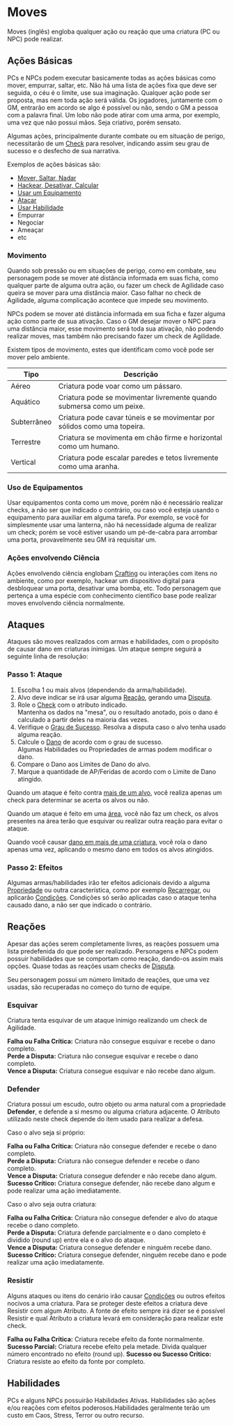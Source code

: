# Moves

Moves (inglês) engloba qualquer ação ou reação que uma criatura (PC ou NPC) pode realizar.

## Ações Básicas
PCs e NPCs podem executar basicamente todas as ações básicas como mover, empurrar, saltar, etc. Não há uma lista de ações fixa que deve ser seguida, o céu é o limite, use sua imaginação. Qualquer ação pode ser proposta, mas nem toda ação será válida. Os jogadores, juntamente com o GM, entrarão em acordo se algo é possível ou não, sendo o GM a pessoa com a palavra final. Um lobo não pode atirar com uma arma, por exemplo, uma vez que não possui mãos. Seja criativo, porém sensato.

Algumas ações, principalmente durante combate ou em situação de perigo, necessitarão de um [Check](./checks.md) para resolver, indicando assim seu grau de sucesso e o desfecho de sua narrativa.

Exemplos de ações básicas são:

<!-- no toc -->
- [Mover, Saltar, Nadar](#movimento)
- [Hackear, Desativar, Calcular](#ações-envolvendo-ciência)
- [Usar um Equipamento](#uso-de-equipamentos)
- [Atacar](#ataques)
- [Usar Habilidade](#habilidades)
- Empurrar
- Negociar
- Ameaçar
- etc

### Movimento

Quando sob pressão ou em situações de perigo, como em combate, seu personagem pode se mover até distância informada em suas ficha, como qualquer parte de alguma outra ação, ou fazer um check de Agilidade caso queira se mover para uma distância maior. Caso falhar no check de Agilidade, alguma complicação acontece que impede seu movimento.

NPCs podem se mover até distância informada em sua ficha e fazer alguma ação como parte de sua ativação. Caso o GM desejar mover o NPC para uma distância maior, esse movimento será toda sua ativação, não podendo realizar moves, mas também não precisando fazer um check de Agilidade.

Existem tipos de movimento, estes que identificam como você pode ser mover pelo ambiente.

| Tipo        | Descrição                                                                |
| ----------- | ------------------------------------------------------------------------ |
| Aéreo       | Criatura pode voar como um pássaro.                                      |
| Aquático    | Criatura pode se movimentar livremente quando submersa como um peixe.    |
| Subterrâneo | Criatura pode cavar túneis e se movimentar por sólidos como uma topeira. |
| Terrestre   | Criatura se movimenta em chão firme e horizontal como um humano.         |
| Vertical    | Criatura pode escalar paredes e tetos livremente como uma aranha.        |

### Uso de Equipamentos

Usar equipamentos conta como um move, porém não é necessário realizar checks, a não ser que indicado o contrário, ou caso você esteja usando o equipamento para auxiliar em alguma tarefa. Por exemplo, se você for simplesmente usar uma lanterna, não há necessidade alguma de realizar um check; porém se você estiver usando um pé-de-cabra para arrombar uma porta, provavelmente seu GM irá requisitar um.

### Ações envolvendo Ciência

Ações envolvendo ciência englobam [Crafting](./crafting.md) ou interações com itens no ambiente, como por exemplo, hackear um dispositivo digital para desbloquear uma porta, desativar uma bomba, etc. Todo personagem que pertença a uma espécie com conhecimento científico base pode realizar moves envolvendo ciência normalmente.

## Ataques

Ataques são moves realizados com armas e habilidades, com o propósito de causar dano em criaturas inimigas. Um ataque sempre seguirá a seguinte linha de resolução:

### Passo 1: Ataque

1. Escolha 1 ou mais alvos (dependendo da arma/habilidade).
2. Alvo deve indicar se irá usar alguma [Reação](#reações), gerando uma [Disputa](./checks.md#disputa).
3. Role o [Check](./checks.md) com o atributo indicado.   
   Mantenha os dados na "mesa", ou o resultado anotado, pois o dano é calculado a partir deles na maioria das vezes.
4. Verifique o [Grau de Sucesso](./checks.md#graus-de-sucesso). Resolva a disputa caso o alvo tenha usado alguma reação.
5. Calcule o [Dano](./damage.md#calculando-dano) de acordo com o grau de sucesso.  
   Algumas Habilidades ou Propriedades de armas podem modificar o dano.
6. Compare o Dano aos Limites de Dano do alvo.
7. Marque a quantidade de AP/Feridas de acordo com o Limite de Dano atingido. 

Quando um ataque é feito contra <ins>mais de um alvo</ins>, você realiza apenas um check para determinar se acerta os alvos ou não.

Quando um ataque é feito em uma <ins>área</ins>, você não faz um check, os alvos presentes na área terão que esquivar ou realizar outra reação para evitar o ataque.

Quando você causar <ins>dano em mais de uma criatura</ins>, você rola o dano apenas uma vez, aplicando o mesmo dano em todos os alvos atingidos.

<!-- 6. Verifique se o alvo possui alguma Resistência, Vulnerabilidade ou Imunidade. Modifique o valor do Dano de acordo. -->

### Passo 2: Efeitos

Algumas armas/habilidades irão ter efeitos adicionais devido a alguma [Propriedade](./properties.md#propriedades-de-armas) ou outra característica, como por exemplo [Recarregar](./properties.md#recarregar), ou aplicarão [Condições](./conditions.md). Condições só serão aplicadas caso o ataque tenha causado dano, a não ser que indicado o contrário.

## Reações

Apesar das ações serem completamente livres, as reações possuem uma lista predefenida do que pode ser realizado. Personagens e NPCs podem possuir habilidades que se comportam como reação, dando-os assim mais opções. Quase todas as reações usam checks de [Disputa](./checks.md#disputa).

Seu personagem possui um número limitado de reações, que uma vez usadas, são recuperadas no começo do turno de equipe. 
<!-- Portões do Caos de Agilidade e outras fontes permitem você ter reações adicionais. -->

### Esquivar

Criatura tenta esquivar de um ataque inimigo realizando um check de Agilidade.

**Falha ou Falha Crítica:** Criatura não consegue esquivar e recebe o dano completo.  
**Perde a Disputa:** Criatura não consegue esquivar e recebe o dano completo.  
**Vence a Disputa:** Criatura consegue esquivar e não recebe dano algum.

### Defender

Criatura possui um escudo, outro objeto ou arma natural com a propriedade **Defender**, e defende a si mesmo ou alguma criatura adjacente. O Atributo utilizado neste check depende do item usado para realizar a defesa.

Caso o alvo seja si próprio:

**Falha ou Falha Crítica:** Criatura não consegue defender e recebe o dano completo.  
**Perde a Disputa:** Criatura não consegue defender e recebe o dano completo.  
**Vence a Disputa:** Criatura consegue defender e não recebe dano algum.  
**Sucesso Crítico:** Criatura consegue defender, não recebe dano algum e pode realizar uma ação imediatamente. 

Caso o alvo seja outra criatura:

**Falha ou Falha Crítica:** Criatura não consegue defender e alvo do ataque recebe o dano completo.   
**Perde a Disputa:** Criatura defende parcialmente e o dano completo é dividido (round up) entre ela e o alvo do ataque.   
**Vence a Disputa:** Criatura consegue defender e ninguém recebe dano.  
**Sucesso Crítico:** Criatura consegue defender, ninguém recebe dano e pode realizar uma ação imediatamente.  

### Resistir

Alguns ataques ou itens do cenário irão causar [Condições](./conditions.md) ou outros efeitos nocivos a uma criatura. Para se proteger deste efeitos a criatura deve Resistir com algum Atributo. A fonte de efeito sempre irá dizer se é possível Resistir e qual Atributo a criatura levará em consideração para realizar este check.

**Falha ou Falha Crítica:** Criatura recebe efeito da fonte normalmente.  
**Sucesso Parcial:** Criatura recebe efeito pela metade. Divida qualquer número encontrado no efeito (round up).
**Sucesso ou Sucesso Crítico:** Criatura resiste ao efeito da fonte por completo.

## Habilidades

PCs e alguns NPCs possuirão Habilidades Ativas. Habilidades são ações e/ou reações com efeitos poderosos.Habilidades geralmente terão um custo em Caos, Stress, Terror ou outro recurso.
<!-- 
## Ações de Equipe

Ações de equipe são ações especiais que podem ser realizadas por qualquer integrante da equipe ao custo de [Karma](./resources.md#karma).

#### Teamwork

Ao custo de 1 karma, você pode ajudar um integrante da sua equipe a realizar uma ação.

1. Descreva narrativamente como você irá ajudar seu aliado.
2. GM e você decidem qual atributo você usará para conceder a ajuda.
3. Você rola um check do atributo e seu aliado rola o check da ação dele.
4. Considerem o melhor resultado para executar a ação.

#### Dose Dupla

Ao custo de 2 karma, dois integrantes da equipe podem realizar uma ação em conjunto.

1. Ambos os integrantes da dupla declaram qual ações/habilidades desejam realizar e descrevem de forma narrativa como irão realizá-las em conjunto.
2. Ambos realizam seu check separadamente, porém o melhor resultado entre os dois será utilizado para ambas ações.
3. Some o dano de ambos e aplique no alvo ou distribua entre os alvos caso seja mais de um. -->
